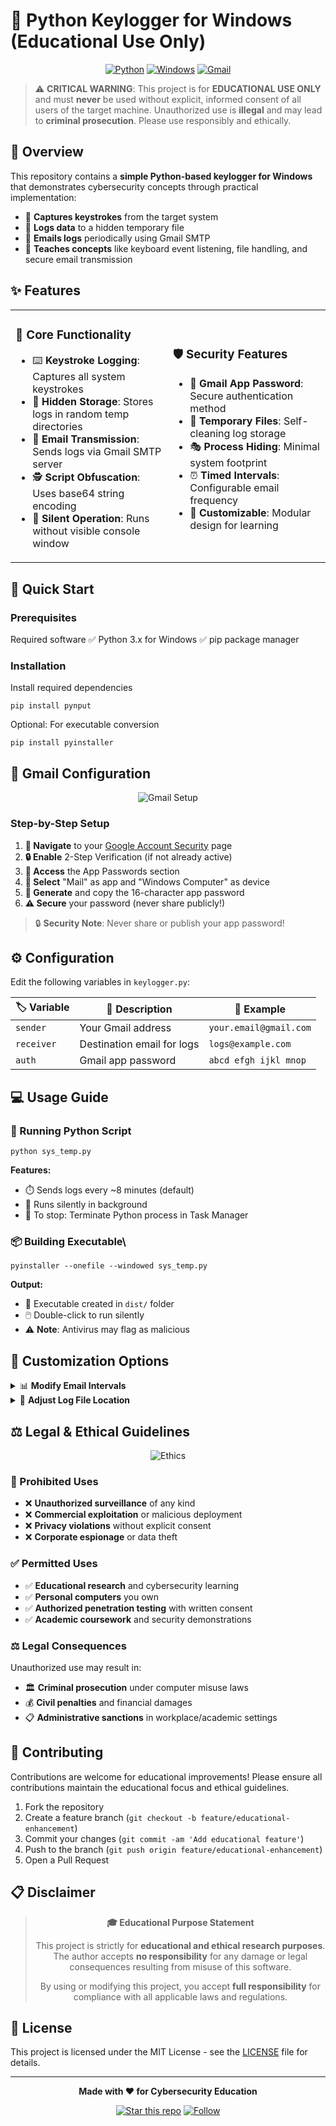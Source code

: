 # 🔑 Python Keylogger for Windows (Educational Use Only)

<div align="center">

[![Python](https://img.shields.io/badge/Python-3776AB?style=for-the-badge&logo=python&logoColor=white)](https://python.org)
[![Windows](https://img.shields.io/badge/Windows-0078D6?style=for-the-badge&logo=windows&logoColor=white)](https://windows.microsoft.com)
[![Gmail](https://img.shields.io/badge/Gmail-D14836?style=for-the-badge&logo=gmail&logoColor=white)](https://gmail.com)

</div>

> ⚠️ **CRITICAL WARNING**: This project is for **EDUCATIONAL USE ONLY** and must **never** be used without explicit, informed consent of all users of the target machine. Unauthorized use is **illegal** and may lead to **criminal prosecution**. Please use responsibly and ethically.

## 📖 Overview

This repository contains a **simple Python-based keylogger for Windows** that demonstrates cybersecurity concepts through practical implementation:

- 🎯 **Captures keystrokes** from the target system
- 💾 **Logs data** to a hidden temporary file  
- 📧 **Emails logs** periodically using Gmail SMTP
- 🔐 **Teaches concepts** like keyboard event listening, file handling, and secure email transmission

## ✨ Features

<table>
<tr>
<td width="50%">

### 🎯 Core Functionality
- ⌨️ **Keystroke Logging**: Captures all system keystrokes
- 📂 **Hidden Storage**: Stores logs in random temp directories
- 📧 **Email Transmission**: Sends logs via Gmail SMTP server
- 🕵️ **Script Obfuscation**: Uses base64 string encoding
- 👻 **Silent Operation**: Runs without visible console window

</td>
<td width="50%">

### 🛡️ Security Features
- 🔐 **Gmail App Password**: Secure authentication method
- 📁 **Temporary Files**: Self-cleaning log storage
- 🎭 **Process Hiding**: Minimal system footprint
- ⏰ **Timed Intervals**: Configurable email frequency
- 🔧 **Customizable**: Modular design for learning

</td>
</tr>
</table>

## 🚀 Quick Start

### Prerequisites

Required software
✅ Python 3.x for Windows
✅ pip package manager



### Installation

Install required dependencies

```
pip install pynput

```
Optional: For executable conversion

```
pip install pyinstaller

```


## 🔐 Gmail Configuration

<div align="center">

![Gmail Setup](https://media.giphy.com/media/l0HlDDyxBfSaPpU88/giphy.gif)

</div>

### Step-by-Step Setup

1. **🔗 Navigate** to your [Google Account Security](https://myaccount.google.com/security) page
2. **🔒 Enable** 2-Step Verification (if not already active)
3. **📱 Access** the App Passwords section
4. **📧 Select** "Mail" as app and "Windows Computer" as device
5. **🔑 Generate** and copy the 16-character app password
6. **⚠️ Secure** your password (never share publicly!)

> 🔒 **Security Note**: Never share or publish your app password!

## ⚙️ Configuration

Edit the following variables in `keylogger.py`:

| 🏷️ Variable | 📝 Description | 🔧 Example |
|-------------|----------------|------------|
| `sender` | Your Gmail address | `your.email@gmail.com` |
| `receiver` | Destination email for logs | `logs@example.com` |
| `auth` | Gmail app password | `abcd efgh ijkl mnop` |

## 💻 Usage Guide

### 🐍 Running Python Script
```
python sys_temp.py

```


**Features:**
- ⏱️ Sends logs every ~8 minutes (default)
- 👤 Runs silently in background
- 🔄 To stop: Terminate Python process in Task Manager

### 📦 Building Executable\

```
pyinstaller --onefile --windowed sys_temp.py

```



**Output:**
- 📁 Executable created in `dist/` folder
- 🖱️ Double-click to run silently
- ⚠️ **Note**: Antivirus may flag as malicious

## 🔧 Customization Options

<details>
<summary>📊 <strong>Modify Email Intervals</strong></summary>

Change from default ~8 minutes to 5 minutes
time.sleep(300) # 300 seconds = 5 minutes

Or 1 hour
time.sleep(3600) # 3600 seconds = 1 hour



</details>

<details>
<summary>📁 <strong>Adjust Log File Location</strong></summary>

Modify file path for advanced stealth
(Educational purposes only)
log_file = os.path.join(custom_path, "logs.txt")



</details>

## ⚖️ Legal & Ethical Guidelines

<div align="center">

![Ethics](https://media.giphy.com/media/l3q2K5jinAlChoCLS/giphy.gif)

</div>

### 🚫 Prohibited Uses
- ❌ **Unauthorized surveillance** of any kind
- ❌ **Commercial exploitation** or malicious deployment  
- ❌ **Privacy violations** without explicit consent
- ❌ **Corporate espionage** or data theft

### ✅ Permitted Uses
- ✅ **Educational research** and cybersecurity learning
- ✅ **Personal computers** you own
- ✅ **Authorized penetration testing** with written consent
- ✅ **Academic coursework** and security demonstrations

### ⚖️ Legal Consequences
Unauthorized use may result in:
- 🏛️ **Criminal prosecution** under computer misuse laws
- 💰 **Civil penalties** and financial damages
- 📋 **Administrative sanctions** in workplace/academic settings

## 🤝 Contributing

Contributions are welcome for educational improvements! Please ensure all contributions maintain the educational focus and ethical guidelines.

1. Fork the repository
2. Create a feature branch (`git checkout -b feature/educational-enhancement`)
3. Commit your changes (`git commit -am 'Add educational feature'`)
4. Push to the branch (`git push origin feature/educational-enhancement`)
5. Open a Pull Request

## 📋 Disclaimer

<div align="center">

> **🎓 Educational Purpose Statement**
> 
> This project is strictly for **educational and ethical research purposes**. The author accepts **no responsibility** for any damage or legal consequences resulting from misuse of this software.
> 
> By using or modifying this project, you accept **full responsibility** for compliance with all applicable laws and regulations.

</div>

## 📄 License

This project is licensed under the MIT License - see the [LICENSE](LICENSE) file for details.

---

<div align="center">

**Made with ❤️ for Cybersecurity Education**

[![Star this repo](https://img.shields.io/github/stars/Dawn-Fighter/Keylogger?style=social)](https://github.com/Dawn-Fighter/Keylogger)
[![Follow](https://img.shields.io/github/followers/Dawn-Fighter?style=social)](https://github.com/Dawn-Fighter)

</div>
